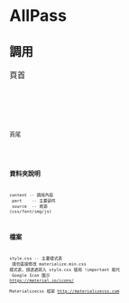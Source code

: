 # AllPass

## 調用

 頁首
 <code> 
<?php include("part/header.php"); ?>
<code> 
 
 
 頁尾
 <code> 
<?php include("part/footer.php"); ?><code> 


## 資料夾說明 

content -- 調用內容
<br>
part    -- 主要部件
<br>
source  -- 資源 (css/font/img/js)


## 檔案

style.css -- 主要樣式表
<br>
請勿直接修改 materialize.min.css 樣式表，請透過寫入 style.css 使用 !important 取代
<br>
Google Icon 圖示 
https://material.io/icons/ 
<br>
Materializecss 框架
http://materializecss.com
